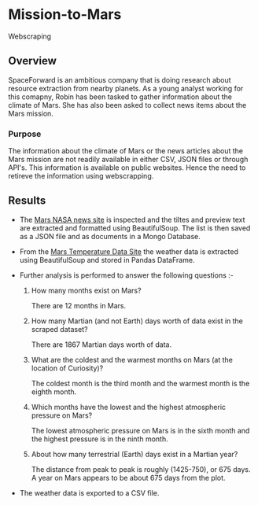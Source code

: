 # Mission-to-Mars
Webscraping

## Overview 
SpaceForward is an ambitious company that is doing research about resource extraction from nearby planets. As a young analyst working for this comapny, Robin has been tasked to gather information about the climate of Mars. She has also been asked to collect news items about the Mars mission.

### Purpose
The information about the climate of Mars or the news articles about the Mars mission are not readily available in either CSV, JSON files or through API's. This information is available on public websites. Hence the need to retireve the information using webscrapping.

## Results

- The [Mars NASA news site](https://redplanetscience.com) is inspected and the tiltes and preview text are extracted and formatted using BeautifulSoup. The list is then saved as a JSON file and as documents in a Mongo Database.

- From the [Mars Temperature Data Site](https://data-class-mars-challenge.s3.amazonaws.com/Mars/index.html) the weather data is extracted using BeautifulSoup and stored in Pandas DataFrame.

- Further analysis is performed to answer the following questions :-

    1. How many months exist on Mars?

        There are 12 months in Mars.

    2. How many Martian (and not Earth) days worth of data exist in the scraped dataset?

        There are 1867 Martian days worth of data.

    3. What are the coldest and the warmest months on Mars (at the location of Curiosity)? 

        The coldest month is the third month and the warmest month is the eighth month.

    4. Which months have the lowest and the highest atmospheric pressure on Mars?

        The lowest atmospheric pressure on Mars is in the sixth month and the highest pressure is in the ninth month.

    5. About how many terrestrial (Earth) days exist in a Martian year? 

        The distance from peak to peak is roughly (1425-750), or 675 days. A year on Mars appears to be about 675 days from the plot.
        
- The weather data is exported to a CSV file.



